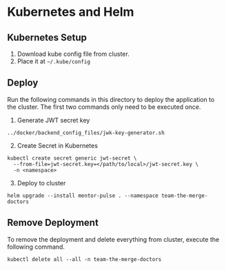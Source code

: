 # Kubernetes and Helm

## Kubernetes Setup

1. Download kube config file from cluster.
2. Place it at `~/.kube/config`

## Deploy

Run the following commands in this directory to deploy the application to the cluster.
The first two commands only need to be executed once.

1. Generate JWT secret key

```
../docker/backend_config_files/jwk-key-generator.sh
```

2. Create Secret in Kubernetes

```
kubectl create secret generic jwt-secret \
  --from-file=jwt-secret.key=</path/to/local>/jwt-secret.key \
  -n <namespace>
```

3. Deploy to cluster

```
helm upgrade --install mentor-pulse . --namespace team-the-merge-doctors
```

## Remove Deployment

To remove the deployment and delete everything from cluster, execute the following command.

```
kubectl delete all --all -n team-the-merge-doctors
```
